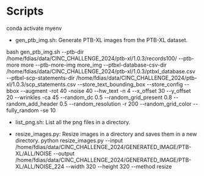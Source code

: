 # Scripts
conda activate myenv
- gen_ptb_img.sh: Generate PTB-XL images from the PTB-XL dataset.

bash gen_ptb_img.sh --ptb-dir /home/fdias/data/CINC_CHALLENGE_2024/ptb-xl/1.0.3/records100/ --ptb-more more --ptb-more-img more_img --ptbxl-database-csv-dir /home/fdias/data/CINC_CHALLENGE_2024/ptb-xl/1.0.3/ptbxl_database.csv --ptbxl-scp-statements-dir /home/fdias/data/CINC_CHALLENGE_2024/ptb-xl/1.0.3/scp_statements.csv --store_text_bounding_box --store_config --bbox --augment -rot 40 -noise 40 --hw_text -n 4 --x_offset 30 --y_offset 20 --wrinkles -ca 45 --random_dc 0.5 --random_grid_present 0.8 --random_add_header 0.5 --random_resolution -r 200 --random_grid_color --fully_random -se 10

- list_png.sh: List all the png files in a directory.

- resize_images.py: Resize images in a directory and saves them in a new directory.
python resize_images.py --input /home/fdias/data/CINC_CHALLENGE_2024/GENERATED_IMAGE/PTB-XL/ALL/NOISE --output /home/fdias/data/CINC_CHALLENGE_2024/GENERATED_IMAGE/PTB-XL/ALL/NOISE_224 --width 320 --height 320 --method resize